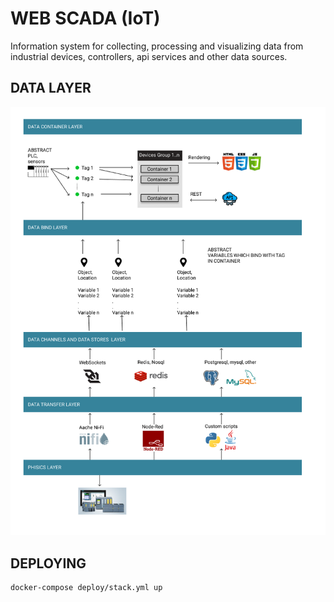 
# WEB SCADA (IoT)
Information system for collecting, processing and visualizing data from industrial devices, controllers, api services and other data sources.

## DATA LAYER
![Image alt](https://github.com/LLeonidd/webscada/raw/main/documentation/images/layers.png)

## DEPLOYING
```
docker-compose deploy/stack.yml up
```

